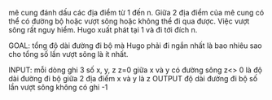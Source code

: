 mê cung đánh dấu các địa điểm từ 1 đến n. Giữa 2 địa điểm của mê cung có thể có đường bộ hoặc vượt sông hoặc không thể đi qua được. Việc vượt sông rất nguy hiểm. Hugo xuất phát tại 1 và đi tới đích n.

GOAL: tổng độ dài đường đi bộ mà Hugo phải đi ngắn nhất là bao nhiêu sao cho tổng số lần vượt sông là ít nhất.

INPUT:
mỗi dòng ghi 3 số x, y, z
z=0 giữa x và y có đường sông
z<> 0 là độ dài đường đi bộ giữa 2 địa điểm x và y là z
OUTPUT
độ dài đường đi bộ
số lần vượt sông
không có ghi -1 